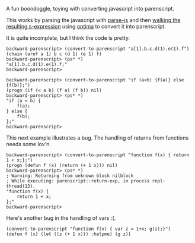 A fun boondoggle, toying with converting javascript into parenscript.

This works by parsing the javascript with
[parse-js](https://github.com/marijnh/parse-js) and then [walking the
resulting 
s-expression](https://github.com/bhyde/backward-parenscript/blob/master/main.lisp#L68)
using [optima](https://github.com/m2ym/optima#readme) to convert it
into parenscript.

It is quite incomplete, but I think the code is pretty.

```common-lisp
backward-parenscript> (convert-to-parenscript "a[1].b.c.d(1).e(1).f")
(chain (aref a 1) b c (d 1) (e 1) f)
backward-parenscript> (ps* *)
"a[1].b.c.d(1).e(1).f;"
backward-parenscript> 
```



```common-lisp
backward-parenscript> (convert-to-parenscript "if (a<b) {f(a)} else {f(b)};")
(progn (if (< a b) (f a) (f b)) nil)
backward-parenscript> (ps* *)
"if (a < b) {
    f(a);
} else {
    f(b);
};"
backward-parenscript> 
```

This next example illustrates a bug.  The handling of returns from functions needs
some lov'n.

```common-lisp
backward-parenscript> (convert-to-parenscript "function f(x) { return 1 + x;};")
(progn (defun f (x) (return (+ 1 x))) nil)
backward-parenscript> (ps* *)
; Warning: Returning from unknown block nilblock
; While executing: parenscript::return-exp, in process repl-thread(13).
"function f(x) {
    return 1 + x;
};"
backward-parenscript> 
```

Here's another bug in the handling of vars :(.
```common-lisp
(convert-to-parenscript "function f(x) { var z = 1+x; g(z);}")
(defun f (x) (let ((z (+ 1 x))) :helpme) (g z))
```